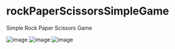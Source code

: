 # rockPaperScissorsSimpleGame
Simple Rock Paper Scissors Game 


![image](https://user-images.githubusercontent.com/15109181/50533635-d483fe80-0afb-11e9-9aa1-eddb6e0fe813.png)
![image](https://user-images.githubusercontent.com/15109181/50533636-d5b52b80-0afb-11e9-8ae7-f62436c509f9.png)
![image](https://user-images.githubusercontent.com/15109181/50533638-d6e65880-0afb-11e9-88fe-554be87baf04.png)
